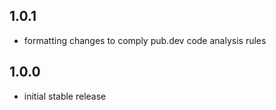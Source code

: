 ## 1.0.1

* formatting changes to comply pub.dev code analysis rules

## 1.0.0

* initial stable release
